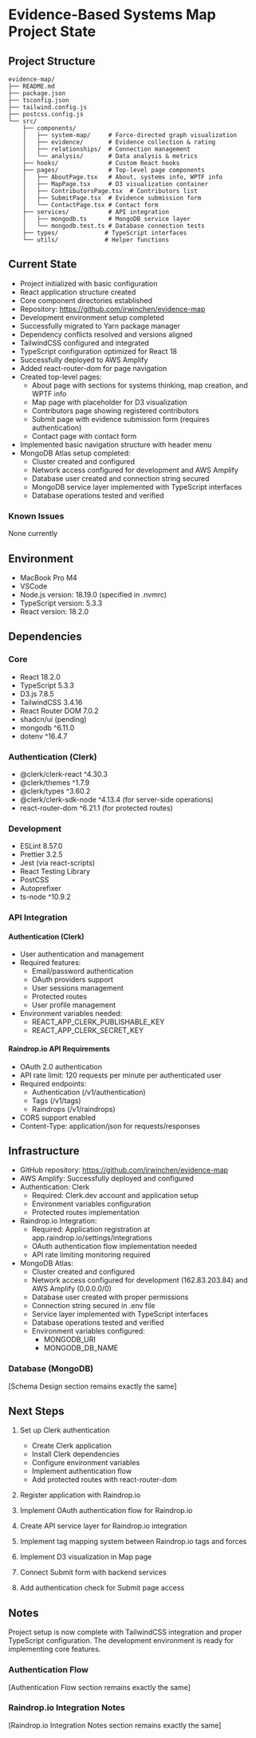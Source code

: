 # Evidence-Based Systems Map Project State

## Project Structure

```
evidence-map/
├── README.md
├── package.json
├── tsconfig.json
├── tailwind.config.js
├── postcss.config.js
└── src/
    ├── components/
    │   ├── system-map/     # Force-directed graph visualization
    │   ├── evidence/       # Evidence collection & rating
    │   ├── relationships/  # Connection management
    │   └── analysis/       # Data analysis & metrics
    ├── hooks/              # Custom React hooks
    ├── pages/              # Top-level page components
    │   ├── AboutPage.tsx   # About, systems info, WPTF info
    │   ├── MapPage.tsx     # D3 visualization container
    │   ├── ContributorsPage.tsx  # Contributors list
    │   ├── SubmitPage.tsx  # Evidence submission form
    │   └── ContactPage.tsx # Contact form
    ├── services/           # API integration
    │   ├── mongodb.ts      # MongoDB service layer
    │   └── mongodb.test.ts # Database connection tests
    ├── types/             # TypeScript interfaces
    └── utils/             # Helper functions
```

## Current State

- Project initialized with basic configuration
- React application structure created
- Core component directories established
- Repository: https://github.com/irwinchen/evidence-map
- Development environment setup completed
- Successfully migrated to Yarn package manager
- Dependency conflicts resolved and versions aligned
- TailwindCSS configured and integrated
- TypeScript configuration optimized for React 18
- Successfully deployed to AWS Amplify
- Added react-router-dom for page navigation
- Created top-level pages:
  - About page with sections for systems thinking, map creation, and WPTF info
  - Map page with placeholder for D3 visualization
  - Contributors page showing registered contributors
  - Submit page with evidence submission form (requires authentication)
  - Contact page with contact form
- Implemented basic navigation structure with header menu
- MongoDB Atlas setup completed:
  - Cluster created and configured
  - Network access configured for development and AWS Amplify
  - Database user created and connection string secured
  - MongoDB service layer implemented with TypeScript interfaces
  - Database operations tested and verified

### Known Issues

None currently

## Environment

- MacBook Pro M4
- VSCode
- Node.js version: 18.19.0 (specified in .nvmrc)
- TypeScript version: 5.3.3
- React version: 18.2.0

## Dependencies

### Core

- React 18.2.0
- TypeScript 5.3.3
- D3.js 7.8.5
- TailwindCSS 3.4.16
- React Router DOM 7.0.2
- shadcn/ui (pending)
- mongodb ^6.11.0
- dotenv ^16.4.7

### Authentication (Clerk)

- @clerk/clerk-react ^4.30.3
- @clerk/themes ^1.7.9
- @clerk/types ^3.60.2
- @clerk/clerk-sdk-node ^4.13.4 (for server-side operations)
- react-router-dom ^6.21.1 (for protected routes)

### Development

- ESLint 8.57.0
- Prettier 3.2.5
- Jest (via react-scripts)
- React Testing Library
- PostCSS
- Autoprefixer
- ts-node ^10.9.2

### API Integration

#### Authentication (Clerk)

- User authentication and management
- Required features:
  - Email/password authentication
  - OAuth providers support
  - User sessions management
  - Protected routes
  - User profile management
- Environment variables needed:
  - REACT_APP_CLERK_PUBLISHABLE_KEY
  - REACT_APP_CLERK_SECRET_KEY

#### Raindrop.io API Requirements

- OAuth 2.0 authentication
- API rate limit: 120 requests per minute per authenticated user
- Required endpoints:
  - Authentication (/v1/authentication)
  - Tags (/v1/tags)
  - Raindrops (/v1/raindrops)
- CORS support enabled
- Content-Type: application/json for requests/responses

## Infrastructure

- GitHub repository: https://github.com/irwinchen/evidence-map
- AWS Amplify: Successfully deployed and configured
- Authentication: Clerk
  - Required: Clerk.dev account and application setup
  - Environment variables configuration
  - Protected routes implementation
- Raindrop.io Integration:
  - Required: Application registration at app.raindrop.io/settings/integrations
  - OAuth authentication flow implementation needed
  - API rate limiting monitoring required
- MongoDB Atlas:
  - Cluster created and configured
  - Network access configured for development (162.83.203.84) and AWS Amplify (0.0.0.0/0)
  - Database user created with proper permissions
  - Connection string secured in .env file
  - Service layer implemented with TypeScript interfaces
  - Database operations tested and verified
  - Environment variables configured:
    - MONGODB_URI
    - MONGODB_DB_NAME

### Database (MongoDB)

[Schema Design section remains exactly the same]

## Next Steps

1. Set up Clerk authentication

   - Create Clerk application
   - Install Clerk dependencies
   - Configure environment variables
   - Implement authentication flow
   - Add protected routes with react-router-dom

2. Register application with Raindrop.io
3. Implement OAuth authentication flow for Raindrop.io
4. Create API service layer for Raindrop.io integration
5. Implement tag mapping system between Raindrop.io tags and forces
6. Implement D3 visualization in Map page
7. Connect Submit form with backend services
8. Add authentication check for Submit page access

## Notes

Project setup is now complete with TailwindCSS integration and proper TypeScript configuration. The development environment is ready for implementing core features.

### Authentication Flow

[Authentication Flow section remains exactly the same]

### Raindrop.io Integration Notes

[Raindrop.io Integration Notes section remains exactly the same]
